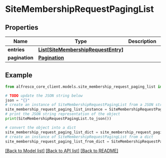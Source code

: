 # SiteMembershipRequestPagingList


## Properties

Name | Type | Description | Notes
------------ | ------------- | ------------- | -------------
**entries** | [**List[SiteMembershipRequestEntry]**](SiteMembershipRequestEntry.md) |  | [optional] 
**pagination** | [**Pagination**](Pagination.md) |  | [optional] 

## Example

```python
from alfresco_core_client.models.site_membership_request_paging_list import SiteMembershipRequestPagingList

# TODO update the JSON string below
json = "{}"
# create an instance of SiteMembershipRequestPagingList from a JSON string
site_membership_request_paging_list_instance = SiteMembershipRequestPagingList.from_json(json)
# print the JSON string representation of the object
print(SiteMembershipRequestPagingList.to_json())

# convert the object into a dict
site_membership_request_paging_list_dict = site_membership_request_paging_list_instance.to_dict()
# create an instance of SiteMembershipRequestPagingList from a dict
site_membership_request_paging_list_from_dict = SiteMembershipRequestPagingList.from_dict(site_membership_request_paging_list_dict)
```
[[Back to Model list]](../README.md#documentation-for-models) [[Back to API list]](../README.md#documentation-for-api-endpoints) [[Back to README]](../README.md)


